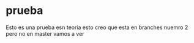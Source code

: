 # prueba
Esto es una prueba esn teoria esto creo que esta en branches nuemro 2 pero no en master
vamos a ver
